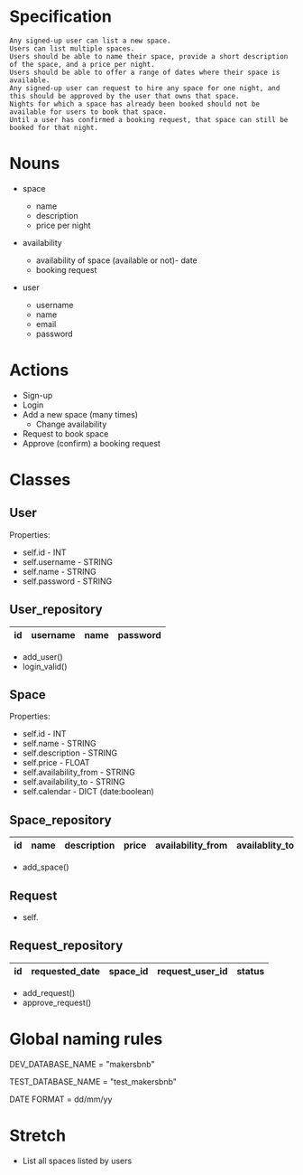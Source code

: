 # Specification
```
Any signed-up user can list a new space.
Users can list multiple spaces.
Users should be able to name their space, provide a short description of the space, and a price per night.
Users should be able to offer a range of dates where their space is available.
Any signed-up user can request to hire any space for one night, and this should be approved by the user that owns that space.
Nights for which a space has already been booked should not be available for users to book that space.
Until a user has confirmed a booking request, that space can still be booked for that night.
```

# Nouns
- space
    - name
    - description
    - price per night

- availability
    - availability of space (available or not)- date
    - booking request

- user
    - username
    - name
    - email
    - password

# Actions
- Sign-up
- Login
- Add a new space (many times)
    - Change availability
- Request to book space
- Approve (confirm) a booking request


# Classes
## User
Properties:
- self.id - INT
- self.username - STRING
- self.name - STRING
- self.password - STRING

## User_repository
| id | username | name | password |
|-----------------|-----------------|-----------------|-----------------|

- add_user()
- login_valid()

## Space
Properties:
- self.id - INT
- self.name - STRING
- self.description - STRING
- self.price - FLOAT
- self.availability_from - STRING
- self.availability_to - STRING
- self.calendar - DICT (date:boolean)

## Space_repository
| id | name | description | price | availability_from | availablity_to |
|-----------------|-----------------|-----------------|-----------------|-----------------|-----------------|
- add_space()

## Request
- self.

## Request_repository
| id | requested_date | space_id | request_user_id | status|
|-----------------|-----------------|-----------------|-----------------|-----------------|
- add_request()
- approve_request()

# Global naming rules
DEV_DATABASE_NAME = "makersbnb"

TEST_DATABASE_NAME = "test_makersbnb"

DATE FORMAT = dd/mm/yy










# Stretch
- List all spaces listed by users